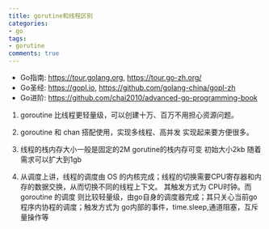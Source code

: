 ```yaml
---
title: gorutine和线程区别
categories: 
- go
tags:
- gorutine
comments: true
---
```


- Go指南: https://tour.golang.org, https://tour.go-zh.org/
- Go圣经: https://gopl.io, https://github.com/golang-china/gopl-zh
- Go进阶: https://github.com/chai2010/advanced-go-programming-book

<!-- more -->

1. goroutine 比线程更轻量级，可以创建十万、百万不用担心资源问题。

2. goroutine 和 chan 搭配使用，实现多线程、高并发 实现起来要方便很多。

3. 线程的栈内存大小一般是固定的2M  gorutine的栈内存可变 初始大小2kb 随着需求可以扩大到1gb

4. 从调度上讲，线程的调度由 OS 的内核完成；线程的切换需要CPU寄存器和内存的数据交换，从而切换不同的线程上下文。 其触发方式为 CPU时钟。而goroutine 的调度 则比较轻量级，由go自身的调度器完成；其只关心当前go程序内协程的调度；触发方式为 go内部的事件，time.sleep,通道阻塞，互斥量操作等

